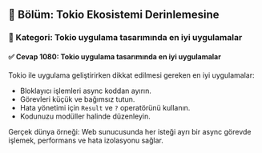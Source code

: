 ## 📘 Bölüm: Tokio Ekosistemi Derinlemesine  
### 🔹 Kategori: Tokio uygulama tasarımında en iyi uygulamalar  
#### ✅ Cevap 1080: Tokio uygulama tasarımında en iyi uygulamalar

Tokio ile uygulama geliştirirken dikkat edilmesi gereken en iyi uygulamalar:
- Bloklayıcı işlemleri async koddan ayırın.
- Görevleri küçük ve bağımsız tutun.
- Hata yönetimi için `Result` ve `?` operatörünü kullanın.
- Kodunuzu modüller halinde düzenleyin.

Gerçek dünya örneği: Web sunucusunda her isteği ayrı bir async görevde işlemek, performans ve hata izolasyonu sağlar.
